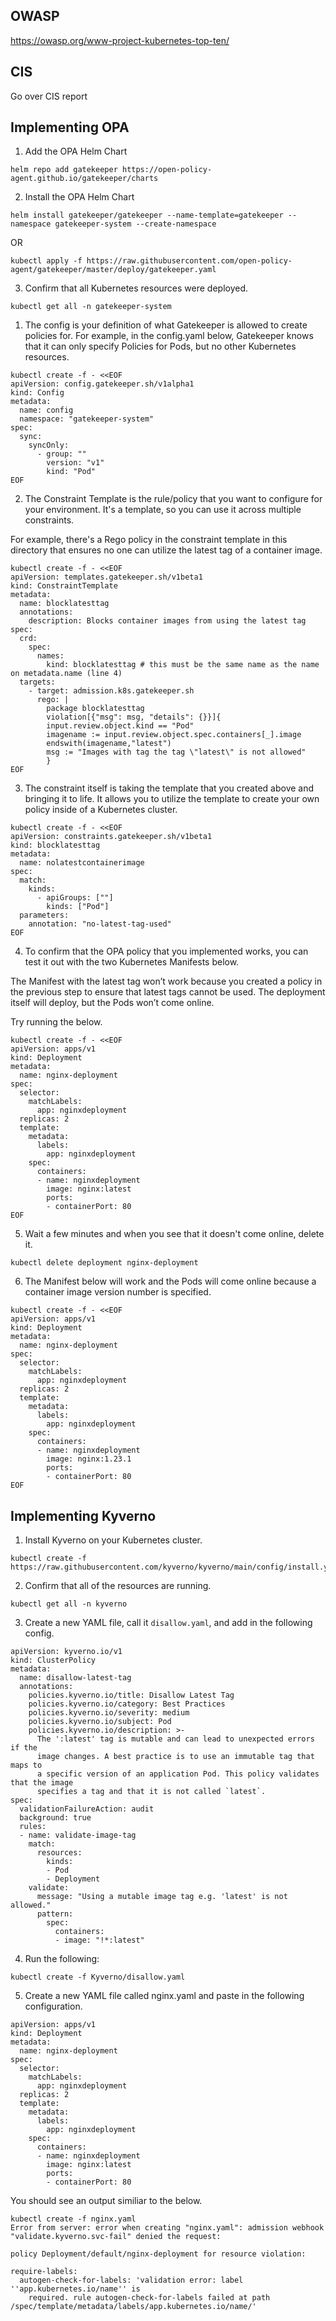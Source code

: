 ## OWASP

https://owasp.org/www-project-kubernetes-top-ten/

## CIS

Go over CIS report

## Implementing OPA

1. Add the OPA Helm Chart
```
helm repo add gatekeeper https://open-policy-agent.github.io/gatekeeper/charts
```

2. Install the OPA Helm Chart
```
helm install gatekeeper/gatekeeper --name-template=gatekeeper --namespace gatekeeper-system --create-namespace
```

OR

```
kubectl apply -f https://raw.githubusercontent.com/open-policy-agent/gatekeeper/master/deploy/gatekeeper.yaml
```

3. Confirm that all Kubernetes resources were deployed.
```
kubectl get all -n gatekeeper-system
```

1. The config is your definition of what Gatekeeper is allowed to create policies for. For example, in the config.yaml below, Gatekeeper knows that it can only specify Policies for Pods, but no other Kubernetes resources.

```
kubectl create -f - <<EOF
apiVersion: config.gatekeeper.sh/v1alpha1
kind: Config
metadata:
  name: config
  namespace: "gatekeeper-system"
spec:
  sync:
    syncOnly:
      - group: ""
        version: "v1"
        kind: "Pod"
EOF
```

2. The Constraint Template is the rule/policy that you want to configure for your environment. It's a template, so you can use it across multiple constraints.

For example, there's a Rego policy in the constraint template in this directory that ensures no one can utilize the latest tag of a container image.

```
kubectl create -f - <<EOF
apiVersion: templates.gatekeeper.sh/v1beta1
kind: ConstraintTemplate
metadata:
  name: blocklatesttag
  annotations:
    description: Blocks container images from using the latest tag
spec:
  crd:
    spec:
      names:
        kind: blocklatesttag # this must be the same name as the name on metadata.name (line 4)
  targets:
    - target: admission.k8s.gatekeeper.sh
      rego: |
        package blocklatesttag
        violation[{"msg": msg, "details": {}}]{
        input.review.object.kind == "Pod"
        imagename := input.review.object.spec.containers[_].image
        endswith(imagename,"latest")
        msg := "Images with tag the tag \"latest\" is not allowed"
        }
EOF
```

3. The constraint itself is taking the template that you created above and bringing it to life. It allows you to utilize the template to create your own policy inside of a Kubernetes cluster.

```
kubectl create -f - <<EOF
apiVersion: constraints.gatekeeper.sh/v1beta1
kind: blocklatesttag
metadata:
  name: nolatestcontainerimage
spec:
  match:
    kinds:
      - apiGroups: [""]
        kinds: ["Pod"]
  parameters:
    annotation: "no-latest-tag-used"
EOF
```

4. To confirm that the OPA policy that you implemented works, you can test it out with the two Kubernetes Manifests below.

The Manifest with the latest tag won’t work because you created a policy in the previous step to ensure that latest tags cannot be used. The deployment itself will deploy, but the Pods won’t come online.

Try running the below.

```
kubectl create -f - <<EOF
apiVersion: apps/v1
kind: Deployment
metadata:
  name: nginx-deployment
spec:
  selector:
    matchLabels:
      app: nginxdeployment
  replicas: 2
  template:
    metadata:
      labels:
        app: nginxdeployment
    spec:
      containers:
      - name: nginxdeployment
        image: nginx:latest
        ports:
        - containerPort: 80
EOF
```

5. Wait a few minutes and when you see that it doesn't come online, delete it.
```
kubectl delete deployment nginx-deployment
```

6. The Manifest below will work and the Pods will come online because a container image version number is specified.
```
kubectl create -f - <<EOF
apiVersion: apps/v1
kind: Deployment
metadata:
  name: nginx-deployment
spec:
  selector:
    matchLabels:
      app: nginxdeployment
  replicas: 2
  template:
    metadata:
      labels:
        app: nginxdeployment
    spec:
      containers:
      - name: nginxdeployment
        image: nginx:1.23.1
        ports:
        - containerPort: 80
EOF
```


## Implementing Kyverno

1. Install Kyverno on your Kubernetes cluster.
```
kubectl create -f https://raw.githubusercontent.com/kyverno/kyverno/main/config/install.yaml
```

2. Confirm that all of the resources are running.
```
kubectl get all -n kyverno
```

3. Create a new YAML file, call it `disallow.yaml`, and add in the following config.
```
apiVersion: kyverno.io/v1
kind: ClusterPolicy
metadata:
  name: disallow-latest-tag
  annotations:
    policies.kyverno.io/title: Disallow Latest Tag
    policies.kyverno.io/category: Best Practices
    policies.kyverno.io/severity: medium
    policies.kyverno.io/subject: Pod
    policies.kyverno.io/description: >-
      The ':latest' tag is mutable and can lead to unexpected errors if the
      image changes. A best practice is to use an immutable tag that maps to
      a specific version of an application Pod. This policy validates that the image
      specifies a tag and that it is not called `latest`.      
spec:
  validationFailureAction: audit
  background: true
  rules:
  - name: validate-image-tag
    match:
      resources:
        kinds:
        - Pod
        - Deployment
    validate:
      message: "Using a mutable image tag e.g. 'latest' is not allowed."
      pattern:
        spec:
          containers:
          - image: "!*:latest"
```

4. Run the following:
```
kubectl create -f Kyverno/disallow.yaml
```

5. Create a new YAML file called nginx.yaml and paste in the following configuration.
```
apiVersion: apps/v1
kind: Deployment
metadata:
  name: nginx-deployment
spec:
  selector:
    matchLabels:
      app: nginxdeployment
  replicas: 2
  template:
    metadata:
      labels:
        app: nginxdeployment
    spec:
      containers:
      - name: nginxdeployment
        image: nginx:latest
        ports:
        - containerPort: 80
```

You should see an output similiar to the below.

```
kubectl create -f nginx.yaml
Error from server: error when creating "nginx.yaml": admission webhook "validate.kyverno.svc-fail" denied the request: 

policy Deployment/default/nginx-deployment for resource violation: 

require-labels:
  autogen-check-for-labels: 'validation error: label ''app.kubernetes.io/name'' is
    required. rule autogen-check-for-labels failed at path /spec/template/metadata/labels/app.kubernetes.io/name/'
```